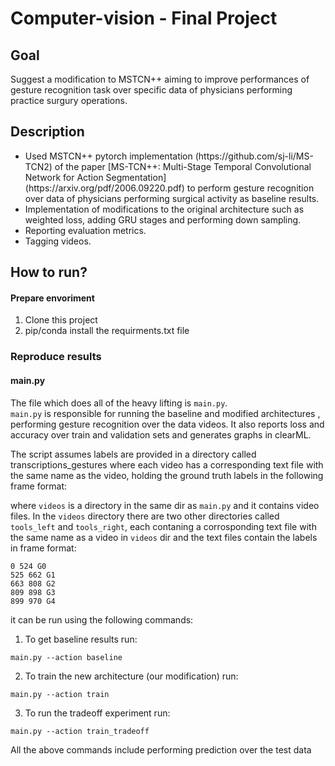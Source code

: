 # Computer-vision - Final Project
## Goal
Suggest a modification to MSTCN++ aiming to improve performances of gesture recognition task over specific data of physicians performing practice surgury operations.<br>

## Description
<ul>
  <li> Used MSTCN++ pytorch implementation (https://github.com/sj-li/MS-TCN2) of the paper [MS-TCN++: Multi-Stage Temporal Convolutional Network for Action Segmentation](https://arxiv.org/pdf/2006.09220.pdf) to perform gesture recognition over data of physicians performing surgical activity as baseline results. </li>
  <li> Implementation of modifications to the original architecture such as weighted loss, adding GRU stages and performing down sampling.</li>
  <li> Reporting evaluation metrics.</li>
  <li> Tagging videos.</li>
 </ul>

## How to run?
#### Prepare envoriment
1. Clone this project
2. pip/conda install the requirments.txt file

### Reproduce results
#### main.py
The file which does all of the heavy lifting is `main.py`. <br>
`main.py` is responsible for running the baseline and modified architectures , performing gesture recognition over the data videos. It also reports loss and accuracy over train and validation sets and generates graphs in clearML. <br>

The script assumes labels are provided in a directory called transcriptions_gestures where each video has a corresponding text file with the same name as the video, holding the ground truth labels in the following frame format:

where `videos` is a directory in the same dir as `main.py` and it contains video files. In the `videos` directory there are two other directories called `tools_left` and `tools_right`, each contaning a corrosponding text file with the same name as a video in `videos` dir and the text files contain the labels in frame format:
```
0 524 G0
525 662 G1
663 808 G2
809 898 G3
899 970 G4
```
it can be run using the following commands:

1. To get baseline results run:
```
main.py --action baseline 
```
2. To train the new architecture (our modification) run:
```
main.py --action train
```
3. To run the tradeoff experiment run:
```
main.py --action train_tradeoff
```
All the above commands include performing prediction over the test data

```
